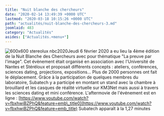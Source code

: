 ```yaml
---
title: "Nuit blanche des chercheurs"
date: "2020-02-14 13:49:39 +0000 UTC"
lastmod: "2020-03-18 10:15:26 +0000 UTC"
path: "actualités/nuit-blanche-des-chercheurs-3.md"
joomlaid: 483
category: "Actualités"
asides: ["Actualités.+menu+"]
---
```

![600x600 stereolux nbc2020](images/600x600_stereolux_nbc2020.jpg)Jeudi 6 février 2020 a eu lieu la 4ème édition de la Nuit Blanche des Chercheurs avec pour thématique "La preuve par l'image". Cet évènement était organisé en association avec l'Université de Nantes et Stéréloux et proposait différents concepts : ateliers, conférences, sciences dating, projections, expositions... Plus de 2000 personnes ont fait le déplacement. Grâce à la participation de quelques membres du laboratoire, Subatech y a participé en montant un stand avec la chambre à brouillard et les casques de réalité virtuelle sur KM3Net mais aussi à travers les sciences dating et mini conférence. L'aftermovie de l'événement est en ligne : [https://www.youtube.com/watch?v=fbxhwiBZPhQ&feature=emb\_title0](https://www.youtube.com/watch?v=fbxhwiBZPhQ&feature=emb_title) Subatech apparaît à la 1,27 minutes
